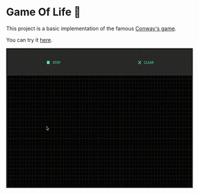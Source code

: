 # Game Of Life 👾

This project is a basic implementation of the famous [Conway's game](https://en.wikipedia.org/wiki/Conway%27s_Game_of_Life).

You can try it [here](https://gangemilorenzo.github.io/Game-Of-Life).

![screen recording](assets/rec.gif)
